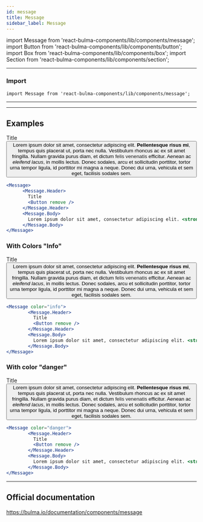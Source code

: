 ```yaml
---
id: message
title: Message
sidebar_label: Message 
---
```

import Message from 'react-bulma-components/lib/components/message';
import Button from 'react-bulma-components/lib/components/button';
import Box from 'react-bulma-components/lib/components/box';
import Section from 'react-bulma-components/lib/components/section';


---
### **Import**


```shell
import Message from 'react-bulma-components/lib/components/message';
```

---

---

## **Examples**

<Section>
<Message>
      <Message.Header>
        Title
        <Button remove />
      </Message.Header>
      <Message.Body>
        Lorem ipsum dolor sit amet, consectetur adipiscing elit. <strong>Pellentesque risus mi</strong>, tempus quis placerat ut, porta nec nulla. Vestibulum rhoncus ac ex sit amet fringilla. Nullam gravida purus diam, et dictum <a>felis venenatis</a> efficitur. Aenean ac <em>eleifend lacus</em>, in mollis lectus. Donec sodales, arcu et sollicitudin porttitor, tortor urna tempor ligula, id porttitor mi magna a neque. Donec dui urna, vehicula et sem eget, facilisis sodales sem.
      </Message.Body>
</Message>
</Section>


```jsx
<Message>
      <Message.Header>
        Title
        <Button remove />
      </Message.Header>
      <Message.Body>
        Lorem ipsum dolor sit amet, consectetur adipiscing elit. <strong>Pellentesque risus mi</strong>, tempus quis placerat ut, porta nec nulla. Vestibulum rhoncus ac ex sit amet fringilla. Nullam gravida purus diam, et dictum <a>felis venenatis</a> efficitur. Aenean ac <em>eleifend lacus</em>, in mollis lectus. Donec sodales, arcu et sollicitudin porttitor, tortor urna tempor ligula, id porttitor mi magna a neque. Donec dui urna, vehicula et sem eget, facilisis sodales sem.
      </Message.Body>
</Message>
```



### **With Colors "Info"**

<Section>
<Message color="info">
        <Message.Header>
          Title
          <Button remove />
        </Message.Header>
        <Message.Body>
          Lorem ipsum dolor sit amet, consectetur adipiscing elit. <strong>Pellentesque risus mi</strong>, tempus quis placerat ut, porta nec nulla. Vestibulum rhoncus ac ex sit amet fringilla. Nullam gravida purus diam, et dictum <a>felis venenatis</a> efficitur. Aenean ac <em>eleifend lacus</em>, in mollis lectus. Donec sodales, arcu et sollicitudin porttitor, tortor urna tempor ligula, id porttitor mi magna a neque. Donec dui urna, vehicula et sem eget, facilisis sodales sem.
        </Message.Body>
</Message>
</Section>


```jsx
<Message color="info">
        <Message.Header>
          Title
          <Button remove />
        </Message.Header>
        <Message.Body>
          Lorem ipsum dolor sit amet, consectetur adipiscing elit. <strong>Pellentesque risus mi</strong>, tempus quis placerat ut, porta nec nulla. Vestibulum rhoncus ac ex sit amet fringilla. Nullam gravida purus diam, et dictum <a>felis venenatis</a> efficitur. Aenean ac <em>eleifend lacus</em>, in mollis lectus. Donec sodales, arcu et sollicitudin porttitor, tortor urna tempor ligula, id porttitor mi magna a neque. Donec dui urna, vehicula et sem eget, facilisis sodales sem.
        </Message.Body>
</Message>
```



### **With color "danger"**

<Section>
<Message color="danger">
        <Message.Header>
          Title
          <Button remove />
        </Message.Header>
        <Message.Body>
          Lorem ipsum dolor sit amet, consectetur adipiscing elit. <strong>Pellentesque risus mi</strong>, tempus quis placerat ut, porta nec nulla. Vestibulum rhoncus ac ex sit amet fringilla. Nullam gravida purus diam, et dictum <a>felis venenatis</a> efficitur. Aenean ac <em>eleifend lacus</em>, in mollis lectus. Donec sodales, arcu et sollicitudin porttitor, tortor urna tempor ligula, id porttitor mi magna a neque. Donec dui urna, vehicula et sem eget, facilisis sodales sem.
        </Message.Body>
</Message>
</Section>




```jsx
<Message color="danger">
        <Message.Header>
          Title
          <Button remove />
        </Message.Header>
        <Message.Body>
          Lorem ipsum dolor sit amet, consectetur adipiscing elit. <strong>Pellentesque risus mi</strong>, tempus quis placerat ut, porta nec nulla. Vestibulum rhoncus ac ex sit amet fringilla. Nullam gravida purus diam, et dictum <a>felis venenatis</a> efficitur. Aenean ac <em>eleifend lacus</em>, in mollis lectus. Donec sodales, arcu et sollicitudin porttitor, tortor urna tempor ligula, id porttitor mi magna a neque. Donec dui urna, vehicula et sem eget, facilisis sodales sem.
        </Message.Body>
</Message>

```

---

## Official documentation

https://bulma.io/documentation/components/message